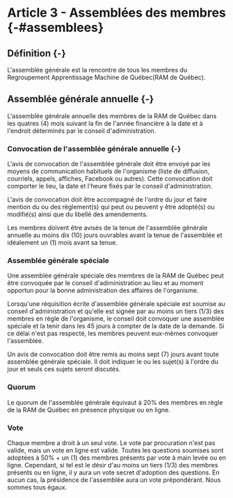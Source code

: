 # Article 3 - Assemblées des membres {-#assemblees}

## Définition {-}

L'assemblée générale est la rencontre de tous les membres du Regroupement Apprentissage Machine de Québec(RAM de Québec).

## Assemblée générale annuelle {-}

L'assemblée générale annuelle des membres de la RAM de Québec dans les quatres (4) mois suivant la fin de l'année financière à la date et à l'endroit déterminés par le conseil d'adiministration.

### Convocation de l'assemblée générale annuelle {-}
L'avis de convocation de l'assemblée générale doit être envoyé par les moyens de communication habituels de l'organisme (liste de diffusion, courriels, appels, affiches, Facebook ou autres). Cette convocation doit comporter le lieu, la date et l'heure fixés par le conseil d'administration.

L'avis de convocation doit être accompagné de l'ordre du jour et faire mention du ou des règlement(s) qui peut ou peuvent y être adopté(s) ou modifié(s) ainsi que du libellé des amendements.

Les membres doivent être avisés de la tenue de l'assemblée générale annuelle au moins dix (10) jours ouvrables avant la tenue de l'assemblée et idéalement un (1) mois avant sa tenue.

### Assemblée générale spéciale
Une assemblée générale spéciale des membres de la RAM de Québec peut être convoquée par le conseil d'adiministration au lieu et au moment opportun pour la bonne administration des affaires de l'organisme.

Lorsqu'une réquisition écrite d'assemblée générale spéciale est soumise au conseil d'administration et qu'elle est signée par au moins un tiers (1/3) des membres en règle de l'organisme, le conseil doit convoquer une assemblée spéciale et la tenir dans les 45 jours à compter de la date de la demande. Si ce délai n'est pas respecté, les membres peuvent eux-mêmes convoquer l'assemblée.

Un avis de convocation doit être remis au moins sept (7) jours avant toute assemblée générale spéciale. Il doit indiquer le ou les sujet(s) à l'ordre du jour et seuls ces sujets seront discutés.

### Quorum
Le quorum de l'assemblée générale équivaut à 20% des membres en règle de la RAM de Québec en présence physique ou en ligne.

### Vote
Chaque membre a droit à un seul vote. Le vote par procuration n'est pas valide, mais un vote en ligne est valide. Toutes les questions soumises sont adoptées à 50% + un (1) des membres présents par vote à main levée ou en ligne. Cependant, si tel est le désir d'au moins un tiers (1/3) des membres présents ou en ligne, il y aura un vote secret d'adoption des questions. En aucun cas, la présidence de l'assemblée aura un vote prépondérant. Nous sommes tous égaux.
